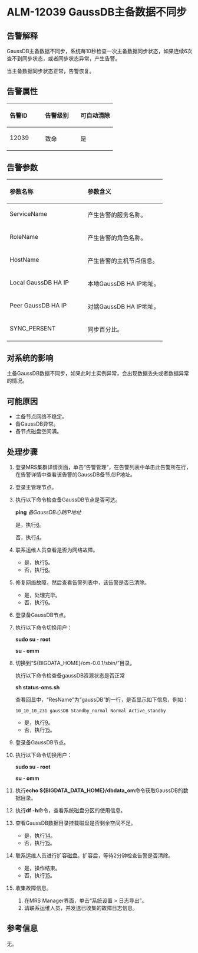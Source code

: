 # ALM-12039 GaussDB主备数据不同步<a name="alm_12039"></a>

## 告警解释<a name="zh-cn_topic_0191813916_section96088172812"></a>

GaussDB主备数据不同步，系统每10秒检查一次主备数据同步状态，如果连续6次查不到同步状态，或者同步状态异常，产生告警。

当主备数据同步状态正常，告警恢复。

## 告警属性<a name="zh-cn_topic_0191813916_section45216965172823"></a>

<a name="zh-cn_topic_0191813916_table52588499172753"></a>
<table><thead align="left"><tr id="zh-cn_topic_0191813916_row64390706172753"><th class="cellrowborder" valign="top" width="33.33333333333333%" id="mcps1.1.4.1.1"><p id="zh-cn_topic_0191813916_p48264674172753"><a name="zh-cn_topic_0191813916_p48264674172753"></a><a name="zh-cn_topic_0191813916_p48264674172753"></a><strong id="zh-cn_topic_0191813916_b31728887172753"><a name="zh-cn_topic_0191813916_b31728887172753"></a><a name="zh-cn_topic_0191813916_b31728887172753"></a>告警ID</strong></p>
</th>
<th class="cellrowborder" valign="top" width="33.33333333333333%" id="mcps1.1.4.1.2"><p id="zh-cn_topic_0191813916_p19903055172753"><a name="zh-cn_topic_0191813916_p19903055172753"></a><a name="zh-cn_topic_0191813916_p19903055172753"></a><strong id="zh-cn_topic_0191813916_b44909772172753"><a name="zh-cn_topic_0191813916_b44909772172753"></a><a name="zh-cn_topic_0191813916_b44909772172753"></a>告警级别</strong></p>
</th>
<th class="cellrowborder" valign="top" width="33.33333333333333%" id="mcps1.1.4.1.3"><p id="zh-cn_topic_0191813916_p13812950172753"><a name="zh-cn_topic_0191813916_p13812950172753"></a><a name="zh-cn_topic_0191813916_p13812950172753"></a><strong id="zh-cn_topic_0191813916_b57207693172753"><a name="zh-cn_topic_0191813916_b57207693172753"></a><a name="zh-cn_topic_0191813916_b57207693172753"></a>可自动清除</strong></p>
</th>
</tr>
</thead>
<tbody><tr id="zh-cn_topic_0191813916_row45107193172753"><td class="cellrowborder" valign="top" width="33.33333333333333%" headers="mcps1.1.4.1.1 "><p id="zh-cn_topic_0191813916_p29803996172753"><a name="zh-cn_topic_0191813916_p29803996172753"></a><a name="zh-cn_topic_0191813916_p29803996172753"></a>12039</p>
</td>
<td class="cellrowborder" valign="top" width="33.33333333333333%" headers="mcps1.1.4.1.2 "><p id="zh-cn_topic_0191813916_p65313447172753"><a name="zh-cn_topic_0191813916_p65313447172753"></a><a name="zh-cn_topic_0191813916_p65313447172753"></a>致命</p>
</td>
<td class="cellrowborder" valign="top" width="33.33333333333333%" headers="mcps1.1.4.1.3 "><p id="zh-cn_topic_0191813916_p55897859172753"><a name="zh-cn_topic_0191813916_p55897859172753"></a><a name="zh-cn_topic_0191813916_p55897859172753"></a>是</p>
</td>
</tr>
</tbody>
</table>

## 告警参数<a name="zh-cn_topic_0191813916_section7154496172832"></a>

<a name="zh-cn_topic_0191813916_table14459094172753"></a>
<table><thead align="left"><tr id="zh-cn_topic_0191813916_row36118200172753"><th class="cellrowborder" valign="top" width="50%" id="mcps1.1.3.1.1"><p id="zh-cn_topic_0191813916_p39893054172753"><a name="zh-cn_topic_0191813916_p39893054172753"></a><a name="zh-cn_topic_0191813916_p39893054172753"></a><strong id="zh-cn_topic_0191813916_b23493170172753"><a name="zh-cn_topic_0191813916_b23493170172753"></a><a name="zh-cn_topic_0191813916_b23493170172753"></a>参数名称</strong></p>
</th>
<th class="cellrowborder" valign="top" width="50%" id="mcps1.1.3.1.2"><p id="zh-cn_topic_0191813916_p23898608172753"><a name="zh-cn_topic_0191813916_p23898608172753"></a><a name="zh-cn_topic_0191813916_p23898608172753"></a><strong id="zh-cn_topic_0191813916_b13760884172753"><a name="zh-cn_topic_0191813916_b13760884172753"></a><a name="zh-cn_topic_0191813916_b13760884172753"></a>参数含义</strong></p>
</th>
</tr>
</thead>
<tbody><tr id="zh-cn_topic_0191813916_row56739099172753"><td class="cellrowborder" valign="top" width="50%" headers="mcps1.1.3.1.1 "><p id="zh-cn_topic_0191813916_p32464282172753"><a name="zh-cn_topic_0191813916_p32464282172753"></a><a name="zh-cn_topic_0191813916_p32464282172753"></a>ServiceName</p>
</td>
<td class="cellrowborder" valign="top" width="50%" headers="mcps1.1.3.1.2 "><p id="zh-cn_topic_0191813916_p12361174172753"><a name="zh-cn_topic_0191813916_p12361174172753"></a><a name="zh-cn_topic_0191813916_p12361174172753"></a>产生告警的服务名称。</p>
</td>
</tr>
<tr id="zh-cn_topic_0191813916_row44141702172753"><td class="cellrowborder" valign="top" width="50%" headers="mcps1.1.3.1.1 "><p id="zh-cn_topic_0191813916_p18708071172753"><a name="zh-cn_topic_0191813916_p18708071172753"></a><a name="zh-cn_topic_0191813916_p18708071172753"></a>RoleName</p>
</td>
<td class="cellrowborder" valign="top" width="50%" headers="mcps1.1.3.1.2 "><p id="zh-cn_topic_0191813916_p38958777172753"><a name="zh-cn_topic_0191813916_p38958777172753"></a><a name="zh-cn_topic_0191813916_p38958777172753"></a>产生告警的角色名称。</p>
</td>
</tr>
<tr id="zh-cn_topic_0191813916_row15084675172753"><td class="cellrowborder" valign="top" width="50%" headers="mcps1.1.3.1.1 "><p id="zh-cn_topic_0191813916_p13899201172753"><a name="zh-cn_topic_0191813916_p13899201172753"></a><a name="zh-cn_topic_0191813916_p13899201172753"></a>HostName</p>
</td>
<td class="cellrowborder" valign="top" width="50%" headers="mcps1.1.3.1.2 "><p id="zh-cn_topic_0191813916_p52093507172753"><a name="zh-cn_topic_0191813916_p52093507172753"></a><a name="zh-cn_topic_0191813916_p52093507172753"></a>产生告警的主机节点信息。</p>
</td>
</tr>
<tr id="zh-cn_topic_0191813916_row66188386172753"><td class="cellrowborder" valign="top" width="50%" headers="mcps1.1.3.1.1 "><p id="zh-cn_topic_0191813916_p59659013172753"><a name="zh-cn_topic_0191813916_p59659013172753"></a><a name="zh-cn_topic_0191813916_p59659013172753"></a>Local GaussDB HA IP</p>
</td>
<td class="cellrowborder" valign="top" width="50%" headers="mcps1.1.3.1.2 "><p id="zh-cn_topic_0191813916_p541922172753"><a name="zh-cn_topic_0191813916_p541922172753"></a><a name="zh-cn_topic_0191813916_p541922172753"></a>本地GaussDB HA IP地址。</p>
</td>
</tr>
<tr id="zh-cn_topic_0191813916_row4877301172753"><td class="cellrowborder" valign="top" width="50%" headers="mcps1.1.3.1.1 "><p id="zh-cn_topic_0191813916_p59517081172753"><a name="zh-cn_topic_0191813916_p59517081172753"></a><a name="zh-cn_topic_0191813916_p59517081172753"></a>Peer GaussDB HA IP</p>
</td>
<td class="cellrowborder" valign="top" width="50%" headers="mcps1.1.3.1.2 "><p id="zh-cn_topic_0191813916_p56154250172753"><a name="zh-cn_topic_0191813916_p56154250172753"></a><a name="zh-cn_topic_0191813916_p56154250172753"></a>对端GaussDB HA IP地址。</p>
</td>
</tr>
<tr id="zh-cn_topic_0191813916_row35626202172753"><td class="cellrowborder" valign="top" width="50%" headers="mcps1.1.3.1.1 "><p id="zh-cn_topic_0191813916_p41256172753"><a name="zh-cn_topic_0191813916_p41256172753"></a><a name="zh-cn_topic_0191813916_p41256172753"></a>SYNC_PERSENT</p>
</td>
<td class="cellrowborder" valign="top" width="50%" headers="mcps1.1.3.1.2 "><p id="zh-cn_topic_0191813916_p3341815172753"><a name="zh-cn_topic_0191813916_p3341815172753"></a><a name="zh-cn_topic_0191813916_p3341815172753"></a>同步百分比。</p>
</td>
</tr>
</tbody>
</table>

## 对系统的影响<a name="zh-cn_topic_0191813916_section34300035172843"></a>

主备GaussDB数据不同步，如果此时主实例异常，会出现数据丢失或者数据异常的情况。

## 可能原因<a name="zh-cn_topic_0191813916_section64509769172847"></a>

-   主备节点网络不稳定。
-   备GaussDB异常。
-   备节点磁盘空间满。

## 处理步骤<a name="zh-cn_topic_0191813916_section33200607172858"></a>

1.  登录MRS集群详情页面，单击“告警管理”，在告警列表中单击此告警所在行，在告警详情中查看该告警的GaussDB备节点IP地址。
2.  登录主管理节点。
3.  执行以下命令检查备GaussDB节点是否可达。

    **ping** _备GaussDB心跳IP地址_

    是，执行[6](#zh-cn_topic_0191813916_li39909275144355)。

    否，执行[4](#zh-cn_topic_0191813916_li1095691144355)。

4.  <a name="zh-cn_topic_0191813916_li1095691144355"></a>联系运维人员查看是否为网络故障。
    -   是，执行[5](#zh-cn_topic_0191813916_li8186264144355)。
    -   否，执行[6](#zh-cn_topic_0191813916_li39909275144355)。

5.  <a name="zh-cn_topic_0191813916_li8186264144355"></a>修复网络故障，然后查看告警列表中，该告警是否已清除。
    -   是，处理完毕。
    -   否，执行[6](#zh-cn_topic_0191813916_li39909275144355)。

6.  <a name="zh-cn_topic_0191813916_li39909275144355"></a>登录备GaussDB节点。
7.  执行以下命令切换用户：

    **sudo su - root**

    **su - omm**

8.  切换到“$\{BIGDATA\_HOME\}/om-0.0.1/sbin/”目录。

    执行以下命令检查备gaussDB资源状态是否正常

    **sh status-oms.sh**

    查看回显中，“ResName”为“gaussDB”的一行，是否显示如下信息，例如：

    ```
    10_10_10_231 gaussDB Standby_normal Normal Active_standby
    ```

    -   是，执行[9](#zh-cn_topic_0191813916_li58535127144355)。
    -   否，执行[15](#zh-cn_topic_0191813916_li572522141314)。


1.  <a name="zh-cn_topic_0191813916_li58535127144355"></a>登录备GaussDB节点。
2.  执行以下命令切换用户：

    **sudo su - root**

    **su - omm**

3.  执行**echo $\{BIGDATA\_DATA\_HOME\}/dbdata\_om**命令获取GaussDB的数据目录。
4.  执行**df -h**命令，查看系统磁盘分区的使用信息。
5.  查看GaussDB数据目录挂载磁盘是否剩余空间不足。
    -   是，执行[14](#zh-cn_topic_0191813916_li31581498144355)。
    -   否，执行[15](#zh-cn_topic_0191813916_li572522141314)。

6.  <a name="zh-cn_topic_0191813916_li31581498144355"></a>联系运维人员进行扩容磁盘。扩容后，等待2分钟检查告警是否清除。
    -   是，操作结束。
    -   否，执行[15](#zh-cn_topic_0191813916_li572522141314)。

7.  <a name="zh-cn_topic_0191813916_li572522141314"></a>收集故障信息。
    1.  在MRS Manager界面，单击“系统设置 \> 日志导出”。
    2.  请联系运维人员，并发送已收集的故障日志信息。


## 参考信息<a name="zh-cn_topic_0191813916_section5597720165321"></a>

无。

